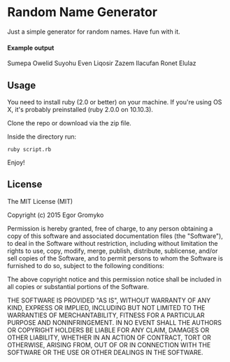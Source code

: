 # Random Name Generator

Just a simple generator for random names.
Have fun with it.

#### Example output

Sumepa
Owelid
Suyohu
Even
Liqosir
Zazem
Ilacufan
Ronet
Elulaz

## Usage

You need to install ruby (2.0 or better) on your machine.
If you're using OS X, it's probably preinstalled (ruby 2.0.0 on 10.10.3).

Clone the repo or download via the zip file.

Inside the directory run:

```shell
ruby script.rb
```

Enjoy!

## License

The MIT License (MIT)

Copyright (c) 2015 Egor Gromyko

Permission is hereby granted, free of charge, to any person obtaining a copy
of this software and associated documentation files (the "Software"), to deal
in the Software without restriction, including without limitation the rights
to use, copy, modify, merge, publish, distribute, sublicense, and/or sell
copies of the Software, and to permit persons to whom the Software is
furnished to do so, subject to the following conditions:

The above copyright notice and this permission notice shall be included in
all copies or substantial portions of the Software.

THE SOFTWARE IS PROVIDED "AS IS", WITHOUT WARRANTY OF ANY KIND, EXPRESS OR
IMPLIED, INCLUDING BUT NOT LIMITED TO THE WARRANTIES OF MERCHANTABILITY,
FITNESS FOR A PARTICULAR PURPOSE AND NONINFRINGEMENT. IN NO EVENT SHALL THE
AUTHORS OR COPYRIGHT HOLDERS BE LIABLE FOR ANY CLAIM, DAMAGES OR OTHER
LIABILITY, WHETHER IN AN ACTION OF CONTRACT, TORT OR OTHERWISE, ARISING FROM,
OUT OF OR IN CONNECTION WITH THE SOFTWARE OR THE USE OR OTHER DEALINGS IN
THE SOFTWARE.

